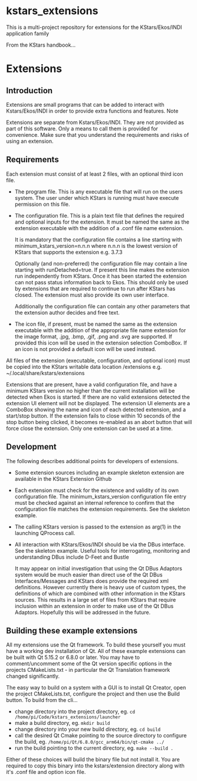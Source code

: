 # kstars_extensions
This is a multi-project repository for extensions for the KStars/Ekos/INDI application family

From the KStars handbook...

# Extensions
## Introduction

Extensions are small programs that can be added to interact with Kstars/Ekos/INDI in order to provide extra functions and features.
Note

Extensions are separate from Kstars/Ekos/INDI. They are not provided as part of this software. Only a means to call them is provided for convenience. Make sure that you understand the requirements and risks of using an extension.
## Requirements

Each extension must consist of at least 2 files, with an optional third icon file.
- The program file. This is any executable file that will run on the users system. The user under which KStars is running must have execute permission on this file.
- The configuration file. This is a plain text file that defines the required and optional inputs for the extension. It must be named the same as the extension executable with the addition of a .conf file name extension.

   It is mandatory that the configuration file contains a line starting with minimum_kstars_version=n.n.n where n.n.n is the lowest version of KStars that supports the extension e.g. 3.7.3

   Optionally (and non-preferred) the configuration file may contain a line starting with runDetached=true. If present this line makes the extension run independently from KStars. Once it has been started the extension can not pass status information back to Ekos. This should only be used by extensions that are required to continue to run after KStars has closed. The extension must also provide its own user interface.

   Additionally the configuration file can contain any other parameters that the extension author decides and free text.
- The icon file, if present, must be named the same as the extension executable with the addition of the appropriate file name extension for the image format, .jpg, .bmp, .gif, .png and .svg are supported. If provided this icon will be used in the extension selection ComboBox. If an icon is not provided a default icon will be used instead. 

All files of the extension (executable, configuration, and optional icon) must be copied into the KStars writable data location /extensions e.g. ~/.local/share/kstars/extensions

Extensions that are present, have a valid configuration file, and have a minimum KStars version no higher than the current installation will be detected when Ekos is started. If there are no valid extensions detected the extension UI element will not be displayed. The extension UI elements are a ComboBox showing the name and icon of each detected extension, and a start/stop button. If the extension fails to close within 10 seconds of the stop button being clicked, it becomes re-enabled as an abort button that will force close the extension. Only one extension can be used at a time.
## Development

The following describes additional points for developers of extensions.

- Some extension sources including an example skeleton extension are available in the KStars Extension Github

- Each extension must check for the existence and validity of its own configuration file. The minimum_kstars_version configuration file entry must be checked against an internal reference to confirm that the configuration file matches the extension requirements. See the skeleton example.

- The calling KStars version is passed to the extension as arg(1) in the launching QProcess call.

- All interaction with KStars/Ekos/INDI should be via the DBus interface. See the skeleton example. Useful tools for interrogating, monitoring and understanding DBus include D-Feet and Bustle

   It may appear on initial investigation that using the Qt DBus Adaptors system would be much easier than direct use of the Qt DBus Interfaces/Messages and KStars does provide the required xml definitions. However currently there is heavy use of custom types, the definitions of which are combined with other information in the KStars sources. This results in a large set of files from KStars that require inclusion within an extension in order to make use of the Qt DBus Adaptors. Hopefully this will be addressed in the future. 

## Building these example extensions

All my extensions use the Qt framework. To build these yourself you must have a working dev installation of Qt. All of these example extensions can be built with Qt 5.15.2 or 6.8.0 or later. You may have to comment/uncomment some of the Qt version specific options in the projects CMakeLists.txt - in particular the Qt Translation framework changed significantly.

The easy way to build on a system with a GUI is to install Qt Creator, open the project CMakeLists.txt, configure the project and then use the Build button.
To build from the cli...

- change directory into the project directory, eg. ``cd /home/pi/Code/kstars_extensions/launcher``
- make a build directory, eg. ``mkdir build``
- change directory into your new build directory, eg. ``cd build``
- call the desired Qt Cmake pointing to the source directory to configure the build, eg. ``/home/pi/Qt/6.8.0/gcc_arm64/bin/qt-cmake ../``
- run the build pointing to the current directory, eg. ``make --build .``
 
Either of these choices will build the binary file but not install it. You are required to copy this binary into the kstars/extension directory along with it's .conf file and option icon file. 
